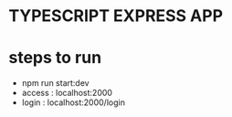 # TYPESCRIPT EXPRESS APP

# steps to run 
- npm run start:dev
- access : localhost:2000
- login : localhost:2000/login